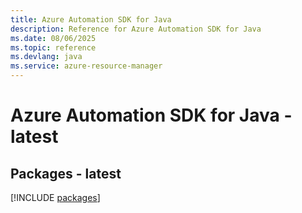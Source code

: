 ```yaml
---
title: Azure Automation SDK for Java
description: Reference for Azure Automation SDK for Java
ms.date: 08/06/2025
ms.topic: reference
ms.devlang: java
ms.service: azure-resource-manager
---
```

# Azure Automation SDK for Java - latest
## Packages - latest
[!INCLUDE [packages](automation-index.md)]